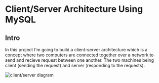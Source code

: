 # Client/Server Architecture Using MySQL


## Intro

 In this project I'm going to build a client-server architecture which is a concept where two computers are connected together over a network to send and recieve request between one another. The two machines being client (sending the request) and server (responding to the requests).

 ![client/server diagram](/Personal-Project-MySQL-Architecture/architecture.png)
